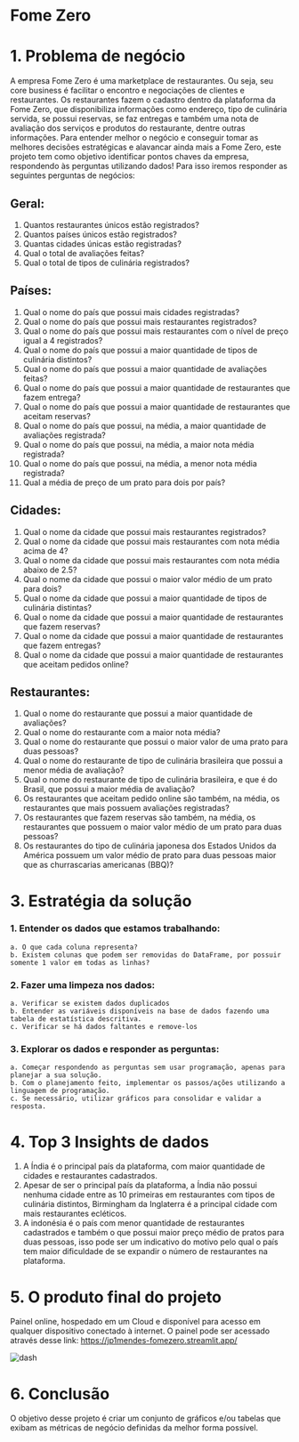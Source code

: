 # Fome Zero
# 1. Problema de negócio
   
A empresa Fome Zero é uma marketplace de restaurantes. Ou seja, seu core business é facilitar o encontro e negociações de clientes e restaurantes. Os restaurantes fazem o cadastro dentro da plataforma da Fome Zero, que disponibiliza informações como endereço, tipo de culinária servida, se possui reservas, se faz
entregas e também uma nota de avaliação dos serviços e produtos do restaurante, dentre outras informações. Para entender melhor o negócio e conseguir tomar as melhores decisões estratégicas e alavancar ainda mais a Fome Zero, este projeto tem como objetivo identificar pontos chaves da empresa, respondendo às perguntas utilizando dados! Para isso iremos responder as seguintes perguntas de negócios:


## Geral:
  1. Quantos restaurantes únicos estão registrados?
  2. Quantos países únicos estão registrados?
  3. Quantas cidades únicas estão registradas?
  4. Qual o total de avaliações feitas?
  5. Qual o total de tipos de culinária registrados?

## Países:
  1. Qual o nome do país que possui mais cidades registradas?
  2. Qual o nome do país que possui mais restaurantes registrados?
  3. Qual o nome do país que possui mais restaurantes com o nível de preço igual a 4 registrados?
  4. Qual o nome do país que possui a maior quantidade de tipos de culinária distintos?
  5. Qual o nome do país que possui a maior quantidade de avaliações feitas?
  6. Qual o nome do país que possui a maior quantidade de restaurantes que fazem entrega?
  7. Qual o nome do país que possui a maior quantidade de restaurantes que aceitam reservas?
  8. Qual o nome do país que possui, na média, a maior quantidade de avaliações registrada?
  9. Qual o nome do país que possui, na média, a maior nota média registrada?
  10. Qual o nome do país que possui, na média, a menor nota média registrada?
  11. Qual a média de preço de um prato para dois por país?

## Cidades:
  1. Qual o nome da cidade que possui mais restaurantes registrados?
  2. Qual o nome da cidade que possui mais restaurantes com nota média acima de 4?
  3. Qual o nome da cidade que possui mais restaurantes com nota média abaixo de 2.5?
  4. Qual o nome da cidade que possui o maior valor médio de um prato para dois?
  5. Qual o nome da cidade que possui a maior quantidade de tipos de culinária distintas?
  6. Qual o nome da cidade que possui a maior quantidade de restaurantes que fazem reservas?
  7. Qual o nome da cidade que possui a maior quantidade de restaurantes que fazem entregas?
  8. Qual o nome da cidade que possui a maior quantidade de restaurantes que aceitam pedidos online?

## Restaurantes:
  1. Qual o nome do restaurante que possui a maior quantidade de avaliações?
  2. Qual o nome do restaurante com a maior nota média?
  3. Qual o nome do restaurante que possui o maior valor de uma prato para duas pessoas?
  4. Qual o nome do restaurante de tipo de culinária brasileira que possui a menor média de avaliação?
  5. Qual o nome do restaurante de tipo de culinária brasileira, e que é do Brasil, que possui a maior média de avaliação?
  6. Os restaurantes que aceitam pedido online são também, na média, os restaurantes que mais possuem avaliações registradas?
  7. Os restaurantes que fazem reservas são também, na média, os restaurantes que possuem o maior valor médio de um prato para duas pessoas?
  8. Os restaurantes do tipo de culinária japonesa dos Estados Unidos da América possuem um valor médio de prato para duas pessoas maior que as churrascarias americanas (BBQ)?

# 3. Estratégia da solução

### 1. Entender os dados que estamos trabalhando:
	a. O que cada coluna representa?
	b. Existem colunas que podem ser removidas do DataFrame, por possuir somente 1 valor em todas as linhas?
### 2. Fazer uma limpeza nos dados:
	a. Verificar se existem dados duplicados
	b. Entender as variáveis disponíveis na base de dados fazendo uma tabela de estatística descritiva.
	c. Verificar se há dados faltantes e remove-los
### 3. Explorar os dados e responder as perguntas:
	a. Começar respondendo as perguntas sem usar programação, apenas para planejar a sua solução.
	b. Com o planejamento feito, implementar os passos/ações utilizando a linguagem de programação.
	c. Se necessário, utilizar gráficos para consolidar e validar a resposta.

# 4. Top 3 Insights de dados
1. A Índia é o principal país da plataforma, com maior quantidade de cidades e restaurantes cadastrados. 
2. Apesar de ser o principal país da plataforma, a Índia não possui nenhuma cidade entre as 10 primeiras em restaurantes com tipos de culinária distintos, Birmingham da Inglaterra é a principal cidade com mais restaurantes ecléticos.
3. A indonésia é o país com menor quantidade de restaurantes cadastrados e também o que possui maior preço médio de pratos para duas pessoas, isso pode ser um indicativo do motivo pelo qual o país tem maior dificuldade de se expandir o número de restaurantes na plataforma.

# 5. O produto final do projeto
Painel online, hospedado em um Cloud e disponível para acesso em qualquer dispositivo conectado à internet.
O painel pode ser acessado através desse link: https://jp1mendes-fomezero.streamlit.app/

![dash](https://github.com/user-attachments/assets/1f841fde-d0dc-4a19-b7b2-b4285f9f5c71)

# 6. Conclusão
O objetivo desse projeto é criar um conjunto de gráficos e/ou tabelas que exibam as métricas de negócio definidas da melhor forma possível.
